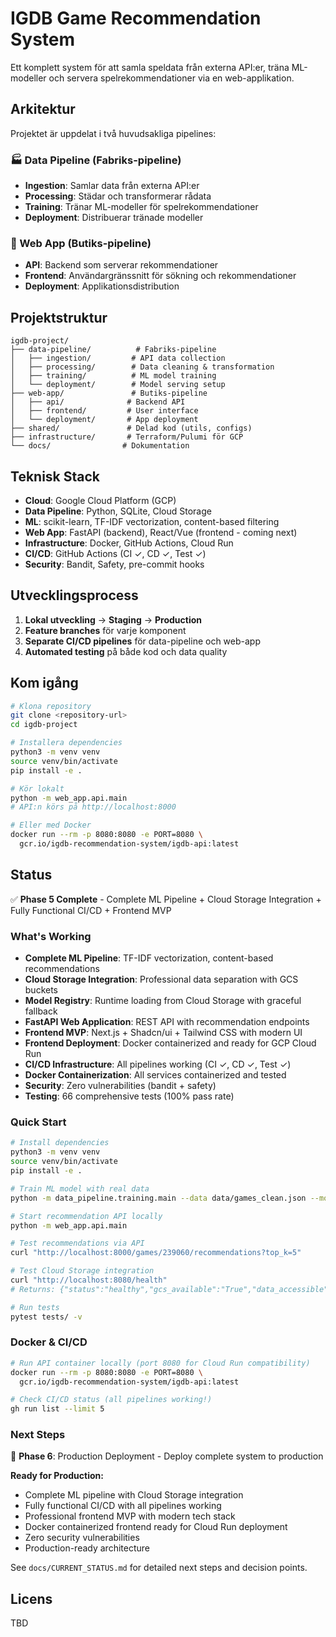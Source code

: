 # IGDB Game Recommendation System

Ett komplett system för att samla speldata från externa API:er, träna ML-modeller och servera spelrekommendationer via en web-applikation.

## Arkitektur

Projektet är uppdelat i två huvudsakliga pipelines:

### 🏭 Data Pipeline (Fabriks-pipeline)

- **Ingestion**: Samlar data från externa API:er
- **Processing**: Städar och transformerar rådata
- **Training**: Tränar ML-modeller för spelrekommendationer
- **Deployment**: Distribuerar tränade modeller

### 🏪 Web App (Butiks-pipeline)

- **API**: Backend som serverar rekommendationer
- **Frontend**: Användargränssnitt för sökning och rekommendationer
- **Deployment**: Applikationsdistribution

## Projektstruktur

```text
igdb-project/
├── data-pipeline/          # Fabriks-pipeline
│   ├── ingestion/         # API data collection
│   ├── processing/        # Data cleaning & transformation
│   ├── training/          # ML model training
│   └── deployment/        # Model serving setup
├── web-app/               # Butiks-pipeline
│   ├── api/              # Backend API
│   ├── frontend/         # User interface
│   └── deployment/       # App deployment
├── shared/               # Delad kod (utils, configs)
├── infrastructure/       # Terraform/Pulumi för GCP
└── docs/                # Dokumentation
```

## Teknisk Stack

- **Cloud**: Google Cloud Platform (GCP)
- **Data Pipeline**: Python, SQLite, Cloud Storage
- **ML**: scikit-learn, TF-IDF vectorization, content-based filtering
- **Web App**: FastAPI (backend), React/Vue (frontend - coming next)
- **Infrastructure**: Docker, GitHub Actions, Cloud Run
- **CI/CD**: GitHub Actions (CI ✓, CD ✓, Test ✓)
- **Security**: Bandit, Safety, pre-commit hooks

## Utvecklingsprocess

1. **Lokal utveckling** → **Staging** → **Production**
2. **Feature branches** för varje komponent
3. **Separate CI/CD pipelines** för data-pipeline och web-app
4. **Automated testing** på både kod och data quality

## Kom igång

```bash
# Klona repository
git clone <repository-url>
cd igdb-project

# Installera dependencies
python3 -m venv venv
source venv/bin/activate
pip install -e .

# Kör lokalt
python -m web_app.api.main
# API:n körs på http://localhost:8000

# Eller med Docker
docker run --rm -p 8080:8080 -e PORT=8080 \
  gcr.io/igdb-recommendation-system/igdb-api:latest
```

## Status

✅ **Phase 5 Complete** - Complete ML Pipeline + Cloud Storage Integration + Fully Functional CI/CD + Frontend MVP

### **What's Working**
- **Complete ML Pipeline**: TF-IDF vectorization, content-based recommendations
- **Cloud Storage Integration**: Professional data separation with GCS buckets
- **Model Registry**: Runtime loading from Cloud Storage with graceful fallback
- **FastAPI Web Application**: REST API with recommendation endpoints
- **Frontend MVP**: Next.js + Shadcn/ui + Tailwind CSS with modern UI
- **Frontend Deployment**: Docker containerized and ready for GCP Cloud Run
- **CI/CD Infrastructure**: All pipelines working (CI ✓, CD ✓, Test ✓)
- **Docker Containerization**: All services containerized and tested
- **Security**: Zero vulnerabilities (bandit + safety)
- **Testing**: 66 comprehensive tests (100% pass rate)

### **Quick Start**
```bash
# Install dependencies
python3 -m venv venv
source venv/bin/activate
pip install -e .

# Train ML model with real data
python -m data_pipeline.training.main --data data/games_clean.json --model models/recommendation_model.pkl

# Start recommendation API locally
python -m web_app.api.main

# Test recommendations via API
curl "http://localhost:8000/games/239060/recommendations?top_k=5"

# Test Cloud Storage integration
curl "http://localhost:8080/health"
# Returns: {"status":"healthy","gcs_available":"True","data_accessible":"True"}

# Run tests
pytest tests/ -v
```

### **Docker & CI/CD**
```bash
# Run API container locally (port 8080 for Cloud Run compatibility)
docker run --rm -p 8080:8080 -e PORT=8080 \
  gcr.io/igdb-recommendation-system/igdb-api:latest

# Check CI/CD status (all pipelines working!)
gh run list --limit 5
```

### **Next Steps**
🎯 **Phase 6**: Production Deployment - Deploy complete system to production

**Ready for Production:**
- Complete ML pipeline with Cloud Storage integration
- Fully functional CI/CD with all pipelines working
- Professional frontend MVP with modern tech stack
- Docker containerized frontend ready for Cloud Run deployment
- Zero security vulnerabilities
- Production-ready architecture

See `docs/CURRENT_STATUS.md` for detailed next steps and decision points.

## Licens

TBD
